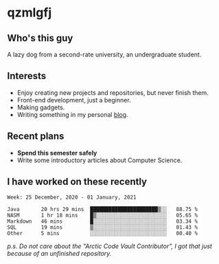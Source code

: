 # qzmlgfj

## Who's this guy

A lazy dog from a second-rate university, an undergraduate student.

## Interests

* Enjoy creating new projects and repositories, but never finish them.
* Front-end development, just a beginner.
* Making gadgets.
* Writing something in my personal [blog](https://qzmlgfj.ml/blog).

## Recent plans

* **Spend this semester safely**
* Write some introductory articles about Computer Science.

<!--
* Try to develop a website for [Anime4KCPP](https://github.com/TianZerL/Anime4KCPP).
* Develop a Markdown renderer which user can customize its css, of course it is GUI-based.~~(If I could finish  it before getting bored)~~
* Work with my [teammates](https://github.com/SWJTU-Lazy-Dogs).
* Find something interests me, as a hobby after finishing my ~~boring~~ homework.
-->

## I have worked on these recently

<!--START_SECTION:waka-->
```text
Week: 25 December, 2020 - 01 January, 2021

Java       20 hrs 29 mins  ██████████████████████▒░░   88.75 % 
NASM       1 hr 18 mins    █▒░░░░░░░░░░░░░░░░░░░░░░░   05.65 % 
Markdown   46 mins         █░░░░░░░░░░░░░░░░░░░░░░░░   03.34 % 
SQL        19 mins         ▒░░░░░░░░░░░░░░░░░░░░░░░░   01.43 % 
Other      5 mins          ░░░░░░░░░░░░░░░░░░░░░░░░░   00.40 % 
```
<!--END_SECTION:waka-->

*p.s.  Do not care about the "Arctic Code Vault Contributor", I got that just because of an unfinished repository.*

<!--
**qzmlgfj/qzmlgfj** is a ✨ _special_ ✨ repository because its `README.md` (this file) appears on your GitHub profile.

Here are some ideas to get you started:

- 🔭 I’m currently working on ...
- 🌱 I’m currently learning ...
- 👯 I’m looking to collaborate on ...
- 🤔 I’m looking for help with ...
- 💬 Ask me about ...
- 📫 How to reach me: ...
- 😄 Pronouns: ...
- ⚡ Fun fact: ...
-->
